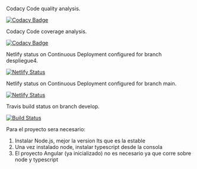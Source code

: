 Codacy Code quality analysis.

[![Codacy Badge](https://app.codacy.com/project/badge/Grade/4b1ef5f107924513a3f1e62b93680212)](https://www.codacy.com/gh/ISPP-2021/BiCo-Frontend/dashboard?utm_source=github.com&amp;utm_medium=referral&amp;utm_content=ISPP-2021/BiCo-Frontend&amp;utm_campaign=Badge_Grade)

Codacy Code coverage analysis.

[![Codacy Badge](https://app.codacy.com/project/badge/Coverage/4b1ef5f107924513a3f1e62b93680212)](https://www.codacy.com/gh/ISPP-2021/BiCo-Frontend/dashboard?utm_source=github.com&utm_medium=referral&utm_content=ISPP-2021/BiCo-Frontend&utm_campaign=Badge_Coverage)

Netlify status on Continuous Deployment configured for branch despliegue4.

[![Netlify Status](https://api.netlify.com/api/v1/badges/fe3b951d-edd4-4904-9875-47928dc1a2b7/deploy-status)](https://app.netlify.com/sites/bico-ds4/deploys)

Netlify status on Continuous Deployment configured for branch main.

[![Netlify Status](https://api.netlify.com/api/v1/badges/474872c5-0765-4a56-9a1e-cb9807114419/deploy-status)](https://app.netlify.com/sites/bico/deploys)

Travis build status on branch develop.

[![Build Status](https://travis-ci.com/ISPP-2021/BiCo-Frontend.svg?branch=develop)](https://travis-ci.com/ISPP-2021/BiCo-Frontend)



Para el proyecto sera necesario:
1) Instalar Node.js, mejor la version lts que es la estable
2) Una vez instalado node, instalar typescript desde la consola
3) El proyecto Angular (ya inicializado) no es necesario ya que corre sobre node y typescript
